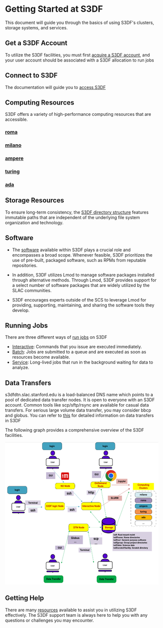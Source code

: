 # Getting Started at S3DF

This document will guide you through the basics of using S3DF's clusters, storage systems, and services.

## Get a S3DF Account

To utilize the S3DF facilities, you must first [acquire a S3DF account](accounts.md#account), and your user account should be associated with a S3DF allocation to run jobs

## Connect to S3DF

The documentation will guide you to [access S3DF](accounts.md#connect)

## Computing Resources 
S3DF offers a variety of high-performance computing resources that are accessible. 

### [roma](systems.md#roma)
### [milano](systems.md#milano)
### [ampere](systems.md#ampere)
### [turing](systems.md#turing)
### [ada](systems.md#ada)

## Storage Resources
To ensure long-term consistency, the [S3DF directory structure](storage.md) features immutable paths that are independent of the underlying file system organization and technology.


## Software

- The [software](software.md) available within S3DF plays a crucial role and encompasses a broad scope. Whenever feasible, S3DF prioritizes the use of pre-built, packaged software, such as RPMs from reputable repositories.

- In addition, S3DF utilizes Lmod to manage software packages installed through alternative methods. Through Lmod, S3DF provides support for a select number of software packages that are widely utilized by the SLAC communities.

- S3DF encourages experts outside of the SCS to leverage Lmod for providing, supporting, maintaining, and sharing the software tools they develop.  

## Running Jobs
There are three different ways of [run jobs](run.md) on S3DF
- [Interactive](interactive-compute.md): Commands that you issue are executed immediately.
- [Batch](batch-compute.md): Jobs are submitted to a queue and are executed as soon as resources become available.
- [Service](service-compute.md): Long-lived jobs that run in the background waiting for data to analyze.

## Data Transfers
s3dfdtn.slac.stanford.edu is a load-balanced DNS name which points to a pool of dedicated data transfer nodes. It is open to everyone with an S3DF account. Common tools like scp/sftp/rsync are available for casual data transfers. For serious large volume data transfer, you may consider bbcp and globus. You can refer to [this](managedata.md) for detailed information on data transfers in S3DF

The following graph provides a comprehensive overview of the S3DF facilities.

![Resource](assets/Resource.png)

## Getting Help
There are many [resources](help.md) available to assist you in utilizing S3DF effectively. The S3DF support team is always here to help you with any questions or challenges you may encounter. 

